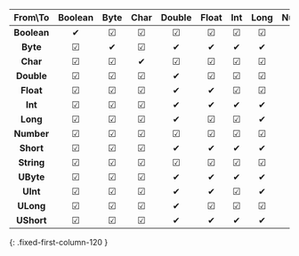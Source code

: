 |   From\To   | Boolean | Byte | Char | Double | Float | Int | Long | Number | Short | String | UByte | UInt | ULong | UShort |
|:-----------:|:-------:|:----:|:----:|:------:|:-----:|:---:|:----:|:------:|:-----:|:------:|:-----:|:----:|:-----:|:------:|
| **Boolean** |    ✔    |  ☑   |  ☑   |   ☑    |   ☑   |  ☑  |  ☑   |   ☑    |   ☑   |   ✔    |   ☑   |  ☑   |   ☑   |   ☑    |
|  **Byte**   |    ☑    |  ✔   |  ☑   |   ✔    |   ✔   |  ✔  |  ✔   |   ✔    |   ✔   |   ✔    |   ☑   |  ☑   |   ☑   |   ☑    |
|  **Char**   |    ☑    |  ☑   |  ✔   |   ☑    |   ☑   |  ☑  |  ☑   |   ☑    |   ☑   |   ✔    |   ☑   |  ☑   |   ☑   |   ☑    |
| **Double**  |    ☑    |  ☑   |  ☑   |   ✔    |   ☑   |  ☑  |  ☑   |   ✔    |   ☑   |   ✔    |   ☑   |  ☑   |   ☑   |   ☑    |
|  **Float**  |    ☑    |  ☑   |  ☑   |   ✔    |   ✔   |  ☑  |  ☑   |   ✔    |   ☑   |   ✔    |   ☑   |  ☑   |   ☑   |   ☑    |
|   **Int**   |    ☑    |  ☑   |  ☑   |   ✔    |   ✔   |  ✔  |  ✔   |   ✔    |   ☑   |   ✔    |   ☑   |  ☑   |   ☑   |   ☑    |
|  **Long**   |    ☑    |  ☑   |  ☑   |   ✔    |   ☑   |  ☑  |  ✔   |   ✔    |   ☑   |   ✔    |   ☑   |  ☑   |   ☑   |   ☑    |
| **Number**  |    ☑    |  ☑   |  ☑   |   ☑    |   ☑   |  ☑  |  ☑   |   ✔    |   ☑   |   ✔    |   ☑   |  ☑   |   ☑   |   ☑    |
|  **Short**  |    ☑    |  ☑   |  ☑   |   ✔    |   ✔   |  ✔  |  ✔   |   ✔    |   ✔   |   ✔    |   ☑   |  ☑   |   ☑   |   ☑    |
| **String**  |    ☑    |  ☑   |  ☑   |   ☑    |   ☑   |  ☑  |  ☑   |   ☑    |   ☑   |   ✔    |   ☑   |  ☑   |   ☑   |   ☑    |
|  **UByte**  |    ☑    |  ☑   |  ☑   |   ✔    |   ✔   |  ✔  |  ✔   |   ✔    |   ✔   |   ✔    |   ✔   |  ✔   |   ✔   |   ✔    |
|  **UInt**   |    ☑    |  ☑   |  ☑   |   ✔    |   ✔   |  ☑  |  ✔   |   ✔    |   ☑   |   ✔    |   ☑   |  ✔   |   ✔   |   ☑    |
|  **ULong**  |    ☑    |  ☑   |  ☑   |   ✔    |   ☑   |  ☑  |  ☑   |   ✔    |   ☑   |   ✔    |   ☑   |  ☑   |   ✔   |   ☑    |
| **UShort**  |    ☑    |  ☑   |  ☑   |   ✔    |   ✔   |  ✔  |  ✔   |   ✔    |   ☑   |   ✔    |   ☑   |  ✔   |   ✔   |   ✔    |
{: .fixed-first-column-120 }